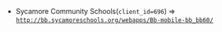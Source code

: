  - Sycamore Community Schools(`client_id=696`) => [`http://bb.sycamoreschools.org/webapps/Bb-mobile-bb_bb60/`](http://bb.sycamoreschools.org/webapps/Bb-mobile-bb_bb60/)
